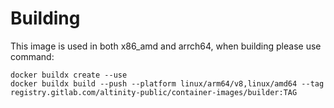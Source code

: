 # Building

This image is used in both x86_amd and arrch64, when building please use command:


```
docker buildx create --use
docker buildx build --push --platform linux/arm64/v8,linux/amd64 --tag registry.gitlab.com/altinity-public/container-images/builder:TAG
```
